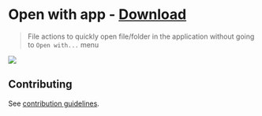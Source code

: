 # Open with app - [Download](https://github.com/nikitavoloboev/small-workflows/blob/master/open-with-app/Open%20with%20app.alfredworkflow?raw=true)
> File actions to quickly open file/folder in the application without going to `Open with...` menu

![](https://i.imgur.com/WsyaSkn.png)

## Contributing
See [contribution guidelines](../CONTRIBUTING.md#readme).
